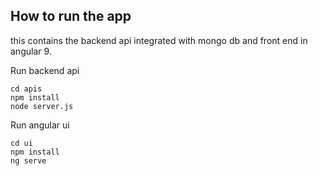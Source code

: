 ## How to run the app
this contains the backend api integrated with mongo db and front end in angular 9.  

Run backend api

```
cd apis
npm install 
node server.js
```

Run angular ui
```
cd ui
npm install 
ng serve
```
